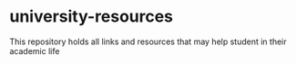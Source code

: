 # university-resources
This repository holds all links and resources that may help student in their academic life
